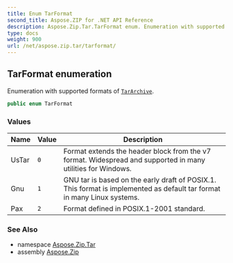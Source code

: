 ```yaml
---
title: Enum TarFormat
second_title: Aspose.ZIP for .NET API Reference
description: Aspose.Zip.Tar.TarFormat enum. Enumeration with supported formats of TarArchive
type: docs
weight: 900
url: /net/aspose.zip.tar/tarformat/
---
```

## TarFormat enumeration

Enumeration with supported formats of [`TarArchive`](../tararchive/).

```csharp
public enum TarFormat
```

### Values

| Name | Value | Description |
| --- | --- | --- |
| UsTar | `0` | Format extends the header block from the v7 format. Widespread and supported in many utilities for Windows. |
| Gnu | `1` | GNU tar is based on the early draft of POSIX.1. This format is implemented as default tar format in many Linux systems. |
| Pax | `2` | Format defined in POSIX.1-2001 standard. |

### See Also

* namespace [Aspose.Zip.Tar](../../aspose.zip.tar/)
* assembly [Aspose.Zip](../../)


